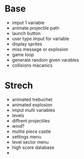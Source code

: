 # Base
* imput 1 variable
* animate projectile path
* launch button
* user type imput for variable
* display sprites
* miss message or explosion
* game loop
* generate random given varables
* collisions macanics


# Strech
* animated trebuchet
* animated explosion
* imput multi variables
* levels
* diffrent projectiles
* wind?
* multie piece castle
* settings menu
* level sector menu
* high score database
* 


